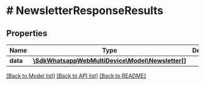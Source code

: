 # # NewsletterResponseResults

## Properties

Name | Type | Description | Notes
------------ | ------------- | ------------- | -------------
**data** | [**\SdkWhatsappWebMultiDevice\Model\Newsletter[]**](Newsletter.md) |  | [optional]

[[Back to Model list]](../../README.md#models) [[Back to API list]](../../README.md#endpoints) [[Back to README]](../../README.md)
